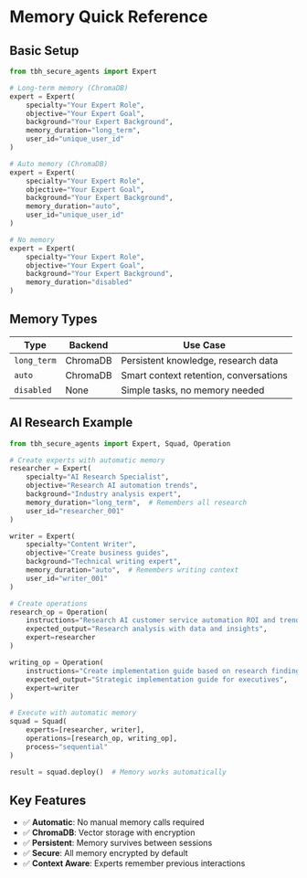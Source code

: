 # Memory Quick Reference

## Basic Setup

```python
from tbh_secure_agents import Expert

# Long-term memory (ChromaDB)
expert = Expert(
    specialty="Your Expert Role", 
    objective="Your Expert Goal",
    background="Your Expert Background",
    memory_duration="long_term",
    user_id="unique_user_id"
)

# Auto memory (ChromaDB) 
expert = Expert(
    specialty="Your Expert Role",
    objective="Your Expert Goal", 
    background="Your Expert Background",
    memory_duration="auto",
    user_id="unique_user_id"
)

# No memory
expert = Expert(
    specialty="Your Expert Role",
    objective="Your Expert Goal",
    background="Your Expert Background", 
    memory_duration="disabled"
)
```

## Memory Types

| Type | Backend | Use Case |
|------|---------|----------|
| `long_term` | ChromaDB | Persistent knowledge, research data |
| `auto` | ChromaDB | Smart context retention, conversations |
| `disabled` | None | Simple tasks, no memory needed |

## AI Research Example

```python
from tbh_secure_agents import Expert, Squad, Operation

# Create experts with automatic memory
researcher = Expert(
    specialty="AI Research Specialist",
    objective="Research AI automation trends",
    background="Industry analysis expert",
    memory_duration="long_term",  # Remembers all research
    user_id="researcher_001"
)

writer = Expert(
    specialty="Content Writer", 
    objective="Create business guides",
    background="Technical writing expert",
    memory_duration="auto",  # Remembers writing context
    user_id="writer_001"
)

# Create operations
research_op = Operation(
    instructions="Research AI customer service automation ROI and trends",
    expected_output="Research analysis with data and insights",
    expert=researcher
)

writing_op = Operation(
    instructions="Create implementation guide based on research findings", 
    expected_output="Strategic implementation guide for executives",
    expert=writer
)

# Execute with automatic memory
squad = Squad(
    experts=[researcher, writer],
    operations=[research_op, writing_op],
    process="sequential"
)

result = squad.deploy()  # Memory works automatically
```

## Key Features

- ✅ **Automatic**: No manual memory calls required
- ✅ **ChromaDB**: Vector storage with encryption  
- ✅ **Persistent**: Memory survives between sessions
- ✅ **Secure**: All memory encrypted by default
- ✅ **Context Aware**: Experts remember previous interactions
